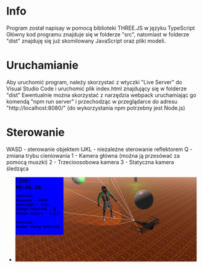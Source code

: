 # Info
Program został napisay w pomocą biblioteki THREE.JS w języku TypeScript
Główny kod programu znajduje się w folderze "src", natomiast w folderze "dist" znajduję się już skomilowany JavaScript oraz pliki modeli.

# Uruchamianie
Aby uruchomić program, należy skorzystać z wtyczki "Live Server" do Visual Studio Code i uruchomić plik index.html znajdujący się w folderze "dist"
Ewentualnie można skorzystać z narzędzia webpack uruchamiając go komendą "npm run server" i przechodząc w przeglądarce do adresu "http://localhost:8080/" (do wykorzystania npm potrzebny jest Node.js)

# Sterowanie
WASD - sterowanie objektem
IJKL - niezależne sterowanie reflektorem 
Q - zmiana trybu cieniowania
1 - Kamera główna (można ją przesówać za pomocą muszki)
2 - Trzecioosobowa kamera
3 - Statyczna kamera śledząca
* ![plot](./Screenshot_1.png)
    

